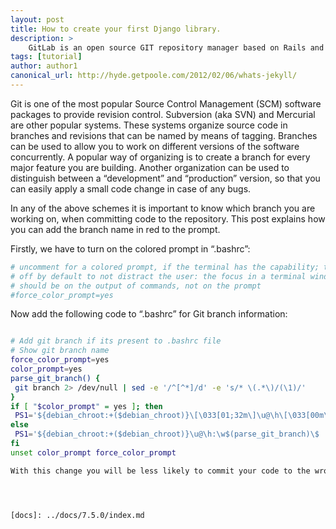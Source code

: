 ```yaml
---
layout: post
title: How to create your first Django library.
description: >
	GitLab is an open source GIT repository manager based on Rails and developed by GitLab Inc. It is a web-based GIT repository manager that allows your team to work on code, track bugs and feature requests and to test and deploy applications. GitLab provides features like a wiki, issue tracking, code reviews, activity feeds and merge management. It is capable of hosting multiple projects.
tags: [tutorial]
author: author1
canonical_url: http://hyde.getpoole.com/2012/02/06/whats-jekyll/
---
```



Git is one of the most popular Source Control Management (SCM) software packages to provide revision control. Subversion (aka SVN) and Mercurial are other popular systems. These systems organize source code in branches and revisions that can be named by means of tagging. Branches can be used to allow you to work on different versions of the software concurrently. A popular way of organizing is to create a branch for every major feature you are building. Another organization can be used to distinguish between a “development” and “production” version, so that you can easily apply a small code change in case of any bugs.

In any of the above schemes it is important to know which branch you are working on, when committing code to the repository. This post explains how you can add the branch name in red to the prompt.

Firstly, we have to turn on the colored prompt in “.bashrc”:


```bash 
# uncomment for a colored prompt, if the terminal has the capability; turned
# off by default to not distract the user: the focus in a terminal window
# should be on the output of commands, not on the prompt
#force_color_prompt=yes
```


Now add the following code to “.bashrc” for Git branch information:

```bash 

# Add git branch if its present to .bashrc file 
# Show git branch name
force_color_prompt=yes
color_prompt=yes
parse_git_branch() {
 git branch 2> /dev/null | sed -e '/^[^*]/d' -e 's/* \(.*\)/(\1)/'
}
if [ "$color_prompt" = yes ]; then
 PS1='${debian_chroot:+($debian_chroot)}\[\033[01;32m\]\u@\h\[\033[00m\]:\[\033[01;34m\]\w\[\033[01;31m\]$(parse_git_branch)\[\033[00m\]\$ '
else
 PS1='${debian_chroot:+($debian_chroot)}\u@\h:\w$(parse_git_branch)\$ '
fi
unset color_prompt force_color_prompt

With this change you will be less likely to commit your code to the wrong branch. Enjoy!




[docs]: ../docs/7.5.0/index.md
